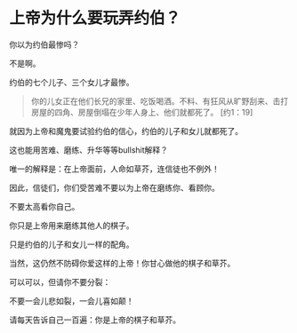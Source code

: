 # 上帝为什么要玩弄约伯？

你以为约伯最惨吗？

不是啊。

约伯的七个儿子、三个女儿才最惨。

> 你的儿女正在他们长兄的家里、吃饭喝酒。不料、有狂风从旷野刮来、击打房屋的四角、房屋倒塌在少年人身上、他们就都死了。 [约1：19]

就因为上帝和魔鬼要试验约伯的信心，约伯的儿子和女儿就都死了。

这也能用苦难、磨练、升华等等bullshit解释？

唯一的解释是：在上帝面前，人命如草芥，连信徒也不例外！

因此，信徒们，你们受苦难不要以为上帝在磨练你、看顾你。

不要太高看你自己。

你只是上帝用来磨练其他人的棋子。

只是约伯的儿子和女儿一样的配角。

当然，这仍然不防碍你爱这样的上帝！你甘心做他的棋子和草芥。

可以可以，但请你不要分裂：

不要一会儿悲如裂，一会儿喜如颠！

请每天告诉自己一百遍：你是上帝的棋子和草芥。